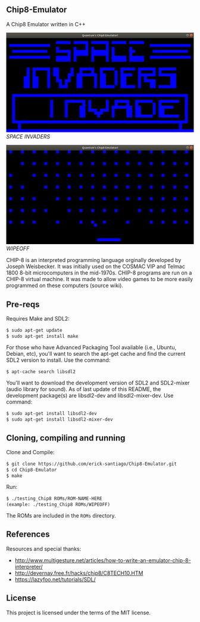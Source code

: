 ## Chip8-Emulator
A Chip8 Emulator written in C++

![SPACE INVADERS](Media/INVADERS.png "SPACE INVADERS")
*SPACE INVADERS*


![WIPEOFF](Media/WIPEOFF.png "WIPEOFF")
*WIPEOFF*

CHIP-8 is an interpreted programming language orginally developed by Joseph Weisbecker. It was initially used on the COSMAC VIP and Telmac 1800 8-bit microcomputers in the mid-1970s. CHIP-8 programs are run on a CHIP-8 virtual machine. It was made to allow video games to be more easily programmed on these computers (source wiki). 

## Pre-reqs

Requires Make and SDL2:
```
$ sudo apt-get update
$ sudo apt-get install make
```

For those who have Advanced Packaging Tool available (i.e., Ubuntu, Debian, etc), you'll want to search the apt-get cache and find the current SDL2 version to install.  Use the command:
```
$ apt-cache search libsdl2
```
You'll want to download the development version of SDL2 and SDL2-mixer (audio library for sound). As of last update of this README, the development package(s) are libsdl2-dev and libsdl2-mixer-dev.  Use command:
```
$ sudo apt-get install libsdl2-dev
$ sudo apt-get install libsdl2-mixer-dev
```

## Cloning, compiling and running

Clone and Compile:
```
$ git clone https://github.com/erick-santiago/Chip8-Emulator.git
$ cd Chip8-Emulator
$ make
```

Run:
```
$ ./testing_Chip8 ROMs/ROM-NAME-HERE
(example: ./testing_Chip8 ROMs/WIPEOFF)
```
The ROMs are included in the `ROMs` directory.

## References
Resources and special thanks:

- http://www.multigesture.net/articles/how-to-write-an-emulator-chip-8-interpreter/
- http://devernay.free.fr/hacks/chip8/C8TECH10.HTM
- https://lazyfoo.net/tutorials/SDL/

## License
This project is licensed under the terms of the MIT license.
